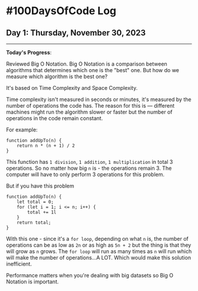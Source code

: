 # #100DaysOfCode Log

## Day 1: Thursday, November 30, 2023

<hr>

**Today's Progress**:

Reviewed Big O Notation. Big O Notation is a comparison between algorithms that determines which one is the "best" one. But how do we measure which algorithm is the best one?

It's based on Time Complexity and Space Complexity.

Time complexity isn't measured in seconds or minutes, it's measured by the number of operations the code has. The reason for this is — different machines might run the algorithm slower or faster but the number of operations in the code remain constant.

For example:

```
function addUpTo(n) {
    return n * (n + 1) / 2
}
```

This function has `1 division`, `1 addition`, `1 multiplication` in total 3 operations. So no matter how big `n` is - the operations remain 3. The computer will have to only perform 3 operations for this problem.

But if you have this problem

```
function addUpTo(n) {
    let total = 0;
    for (let i = 1; i <= n; i++) {
        total += 1l
    }
    return total;
}
```

With this one - since it's a `for loop`, depending on what `n` is, the number of operations can be as low as `2n` or as high as `5n + 2` but the thing is that they will grow as `n` grows. The `for loop` will run as many times as `n` will run which will make the number of operations...A LOT. Which would make this solution inefficient.

Performance matters when you're dealing with big datasets so Big O Notation is important.
